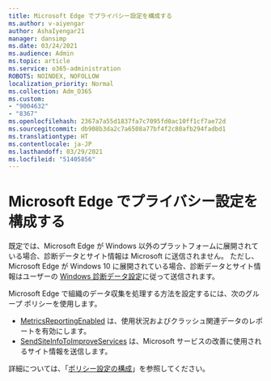 ```yaml
---
title: Microsoft Edge でプライバシー設定を構成する
ms.author: v-aiyengar
author: AshaIyengar21
manager: dansimp
ms.date: 03/24/2021
ms.audience: Admin
ms.topic: article
ms.service: o365-administration
ROBOTS: NOINDEX, NOFOLLOW
localization_priority: Normal
ms.collection: Adm_O365
ms.custom:
- "9004632"
- "8367"
ms.openlocfilehash: 2367a7a55d1837fa7c7095fd0ac10ff1cf7ae72d
ms.sourcegitcommit: db908b3da2c7a6508a77bf4f2c80afb294fadbd1
ms.translationtype: HT
ms.contentlocale: ja-JP
ms.lasthandoff: 03/29/2021
ms.locfileid: "51405856"
---
```

# <a name="configure-privacy-settings-in-microsoft-edge"></a>Microsoft Edge でプライバシー設定を構成する

既定では、Microsoft Edge が Windows 以外のプラットフォームに展開されている場合、診断データとサイト情報は Microsoft に送信されません。 ただし、Microsoft Edge が Windows 10 に展開されている場合、診断データとサイト情報はユーザーの [Windows 診断データ設定](https://go.microsoft.com/fwlink/?linkid=2132472)に従って送信されます。

Microsoft Edge で組織のデータ収集を処理する方法を設定するには、次のグループ ポリシーを使用します。
- [MetricsReportingEnabled](https://go.microsoft.com/fwlink/?linkid=2132470) は、使用状況およびクラッシュ関連データのレポートを有効にします。
- [SendSiteInfoToImproveServices](https://go.microsoft.com/fwlink/?linkid=2132470) は、Microsoft サービスの改善に使用されるサイト情報を送信します。

詳細については、「[ポリシー設定の構成](https://go.microsoft.com/fwlink/?linkid=2132577)」を参照してください。
